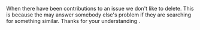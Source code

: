 When there have been contributions to an issue we don't like to delete. This is because the may answer somebody else's problem if they are searching for something similar. Thanks for your understanding .

